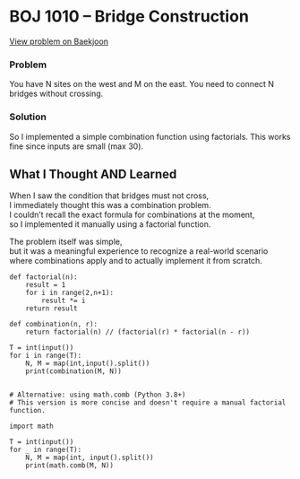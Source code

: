 # BOJ 1010 – Bridge Construction

[View problem on Baekjoon](https://www.acmicpc.net/problem/1010)

### Problem
You have N sites on the west and M on the east.
You need to connect N bridges without crossing.

### Solution
So I implemented a simple combination function using factorials.
This works fine since inputs are small (max 30).

## What I Thought AND Learned

When I saw the condition that bridges must not cross,  
I immediately thought this was a combination problem.  
I couldn’t recall the exact formula for combinations at the moment,  
so I implemented it manually using a factorial function.

The problem itself was simple,  
but it was a meaningful experience to recognize a real-world scenario where combinations apply and to actually implement it from scratch.

```python(first)
def factorial(n):
    result = 1
    for i in range(2,n+1):
        result *= i
    return result

def combination(n, r):
    return factorial(n) // (factorial(r) * factorial(n - r))

T = int(input())
for i in range(T):
    N, M = map(int,input().split())
    print(combination(M, N))


# Alternative: using math.comb (Python 3.8+)
# This version is more concise and doesn't require a manual factorial function.

import math

T = int(input())
for _ in range(T):
    N, M = map(int, input().split())
    print(math.comb(M, N))
